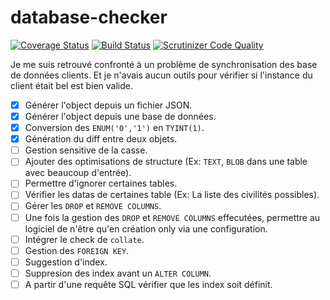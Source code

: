 # database-checker


[![Coverage Status](https://coveralls.io/repos/github/starker-xp/database-checker/badge.svg?branch=master)](https://coveralls.io/github/starker-xp/database-checker?branch=master) [![Build Status](https://travis-ci.org/starker-xp/database-checker.svg?branch=master)](https://travis-ci.org/starker-xp/database-checker) [![Scrutinizer Code Quality](https://scrutinizer-ci.com/g/starker-xp/database-checker/badges/quality-score.png?b=master)](https://scrutinizer-ci.com/g/starker-xp/database-checker/?branch=master)

Je me suis retrouvé confronté à un problème de synchronisation des base de données clients. Et je n'avais aucun outils pour vérifier si l'instance du client était bel est bien valide.

- [X] Générer l'object depuis un fichier JSON.
- [X] Générer l'object depuis une base de données.
- [X] Conversion des `ENUM('0','1')` en `TYINT(1)`.
- [X] Génération du diff entre deux objets.
- [ ] Gestion sensitive de la casse.
- [ ] Ajouter des optimisations de structure (Ex: `TEXT`, `BLOB` dans une table avec beaucoup d'entrée).
- [ ] Permettre d'ignorer certaines tables.
- [ ] Vérifier les datas de certaines table (Ex: La liste des civilités possibles).
- [ ] Gérer les `DROP` et `REMOVE COLUMNS`.
- [ ] Une fois la gestion des `DROP` et `REMOVE COLUMNS` effecutées, permettre au logiciel de n'être qu'en création only via une configuration.
- [ ] Intégrer le check de `collate`.
- [ ] Gestion des `FOREIGN KEY`.
- [ ] Suggestion d'index.
- [ ] Suppresion des index avant un `ALTER COLUMN`.
- [ ] A partir d'une requête SQL vérifier que les index soit définit.

